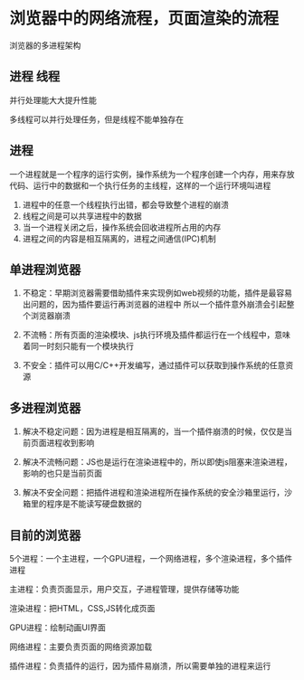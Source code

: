 # 浏览器中的网络流程，页面渲染的流程

浏览器的多进程架构

## 进程 线程

并行处理能大大提升性能

多线程可以并行处理任务，但是线程不能单独存在

## 进程

一个进程就是一个程序的运行实例，操作系统为一个程序创建一个内存，用来存放代码、运行中的数据和一个执行任务的主线程，这样的一个运行环境叫进程

1. 进程中的任意一个线程执行出错，都会导致整个进程的崩溃
2. 线程之间是可以共享进程中的数据
3. 当一个进程关闭之后，操作系统会回收进程所占用的内存
4. 进程之间的内容是相互隔离的，进程之间通信(IPC)机制

## 单进程浏览器

1. 不稳定：早期浏览器需要借助插件来实现例如web视频的功能，插件是最容易出问题的，因为插件要运行再浏览器的进程中
所以一个插件意外崩溃会引起整个浏览器崩溃

2. 不流畅：所有页面的渲染模块、js执行环境及插件都运行在一个线程中，意味着同一时刻只能有一个模块执行

3. 不安全：插件可以用C/C++开发编写，通过插件可以获取到操作系统的任意资源

## 多进程浏览器

1. 解决不稳定问题：因为进程是相互隔离的，当一个插件崩溃的时候，仅仅是当前页面进程收到影响

2. 解决不流畅问题：JS也是运行在渲染进程中的，所以即使js阻塞来渲染进程，影响的也只是当前页面

3. 解决不安全问题：把插件进程和渲染进程所在操作系统的安全沙箱里运行，沙箱里的程序是不能读写硬盘数据的

## 目前的浏览器

5个进程：一个主进程，一个GPU进程，一个网络进程，多个渲染进程，多个插件进程

主进程：负责页面显示，用户交互，子进程管理，提供存储等功能

渲染进程：把HTML，CSS,JS转化成页面

GPU进程：绘制动画UI界面

网络进程：主要负责页面的网络资源加载

插件进程：负责插件的运行，因为插件易崩溃，所以需要单独的进程来运行
